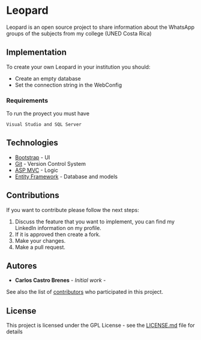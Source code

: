 # Leopard

Leopard is an open source project to share information about the WhatsApp groups of the subjects from my college (UNED Costa Rica)

## Implementation

To create your own Leopard in your institution you should:
* Create an empty database
* Set the connection string in the WebConfig  <add name="LeopardConnectionString" connectionString="suCadenaConexion"/>

### Requirements

To run the proyect you must have

```
Visual Studio and SQL Server
```
## Technologies

* [Bootstrap](http://getbootstrap.com/) - UI
* [Git](https://git-scm.com/) - Version Control System
* [ASP MVC](https://www.asp.net/mvc) - Logic
* [Entity Framework](https://github.com/aspnet/EntityFramework6) - Database and models

## Contributions

If you want to contribute please follow the next steps:
1. Discuss the feature that you want to implement, you can find my LinkedIn information on my profile.
2. If it is approved then create a fork.
3. Make your changes.
4. Make a pull request.

## Autores

* **Carlos Castro Brenes** - *Initial work* - 

See also the list of [contributors](https://github.com/your/project/contributors) who participated in this project.

## License

This project is licensed under the GPL License - see the [LICENSE.md](LICENSE.md) file for details



